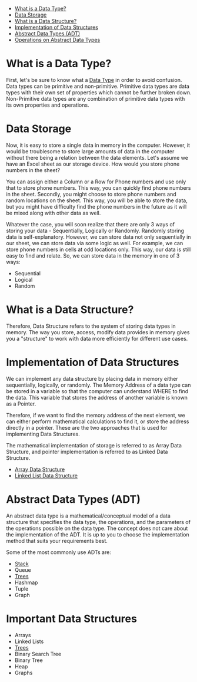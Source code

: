 - [What is a Data Type?](#what-is-a-data-type)
- [Data Storage](#data-storage)
- [What is a Data Structure?](#what-is-a-data-structure)
- [Implementation of Data Structures](#implementation-of-data-structures)
- [Abstract Data Types (ADT)](#abstract-data-types-adt)
- [Operations on Abstract Data Types](#operations-on-abstract-data-types)
# What is a Data Type?
First, let\'s be sure to know what a [Data Type](Data%20Type.md) in order to avoid confusion. Data types can be primitive and non-primitive. Primitive data types are data types with their own set of properties which cannot be further broken down. Non-Primitive data types are any combination of primitive data types with its own properties and operations.
# Data Storage
Now, it is easy to store a single data in memory in the computer.
However, it would be troublesome to store large amounts of data in the
computer without there being a relation between the data elements.
Let\'s assume we have an Excel sheet as our storage device. How would
you store phone numbers in the sheet?

You can assign either a Column or a Row for Phone numbers and use only
that to store phone numbers. This way, you can quickly find phone
numbers in the sheet. Secondly, you might choose to store phone numbers
and random locations on the sheet. This way, you will be able to store
the data, but you might have difficulty find the phone numbers in the
future as it will be mixed along with other data as well.

Whatever the case, you will soon realize that there are only 3 ways of
storing your data - Sequentially, Logically or Randomly. Randomly
storing data is self-explanatory. However, we can store data not only
sequentially in our sheet, we can store data via some logic as well. For
example, we can store phone numbers in cells at odd locations only. This
way, our data is still easy to find and relate. So, we can store data in
the memory in one of 3 ways:

-   Sequential
-   Logical
-   Random
# What is a Data Structure?
Therefore, Data Structure refers to the system of storing data types in
memory. The way you store, access, modify data provides in memory gives
you a \"structure\" to work with data more efficiently for different use
cases.

# Implementation of Data Structures
We can implement any data structure by placing data in memory either
sequentially, logically, or randomly. The Memory Address of a data type
can be stored in a variable so that the computer can understand WHERE to
find the data. This variable that stores the address of another variable
is known as a Pointer.

Therefore, if we want to find the memory address of the next element, we
can either perform mathematical calculations to find it, or store the
address directly in a pointer. These are the two approaches that is used
for implementing Data Structures.

The mathematical implementation of storage is referred to as Array Data
Structure, and pointer implementation is referred to as Linked Data
Structure.

- [Array Data Structure](array.md)
- [Linked List Data Structure](structure/linked-list.md)
# Abstract Data Types (ADT)
An abstract data type is a mathematical/conceptual model of a data
structure that specifies the data type, the operations, and the
parameters of the operations possible on the data type. The concept does
not care about the implementation of the ADT. It is up to you to choose
the implementation method that suits your requirements best.

Some of the most commonly use ADTs are:
-   [Stack](adt/stack.md)
-   Queue
-   [Trees](Trees/Trees.md)
-   Hashmap
-   Tuple
-   Graph

# Important Data Structures
- Arrays
- Linked Lists
- [Trees](Trees/Trees.md)
- Binary Search Tree
- Binary Tree
- Heap
- Graphs